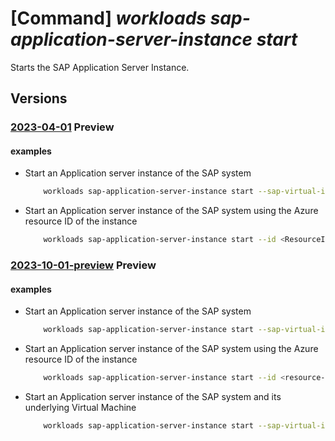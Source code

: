 # [Command] _workloads sap-application-server-instance start_

Starts the SAP Application Server Instance.

## Versions

### [2023-04-01](/Resources/mgmt-plane/L3N1YnNjcmlwdGlvbnMve30vcmVzb3VyY2Vncm91cHMve30vcHJvdmlkZXJzL21pY3Jvc29mdC53b3JrbG9hZHMvc2FwdmlydHVhbGluc3RhbmNlcy97fS9hcHBsaWNhdGlvbmluc3RhbmNlcy97fS9zdGFydA==/2023-04-01.xml) **Preview**

<!-- mgmt-plane /subscriptions/{}/resourcegroups/{}/providers/microsoft.workloads/sapvirtualinstances/{}/applicationinstances/{}/start 2023-04-01 -->

#### examples

- Start an Application server instance of the SAP system
    ```bash
        workloads sap-application-server-instance start --sap-virtual-instance-name <VIS Name> -g <Resource-group-name> -n <ResourceName>
    ```

- Start an Application server instance of the SAP system using the Azure resource ID of the instance
    ```bash
        workloads sap-application-server-instance start --id <ResourceID>
    ```

### [2023-10-01-preview](/Resources/mgmt-plane/L3N1YnNjcmlwdGlvbnMve30vcmVzb3VyY2Vncm91cHMve30vcHJvdmlkZXJzL21pY3Jvc29mdC53b3JrbG9hZHMvc2FwdmlydHVhbGluc3RhbmNlcy97fS9hcHBsaWNhdGlvbmluc3RhbmNlcy97fS9zdGFydA==/2023-10-01-preview.xml) **Preview**

<!-- mgmt-plane /subscriptions/{}/resourcegroups/{}/providers/microsoft.workloads/sapvirtualinstances/{}/applicationinstances/{}/start 2023-10-01-preview -->

#### examples

- Start an Application server instance of the SAP system
    ```bash
        workloads sap-application-server-instance start --sap-virtual-instance-name <vis-name> -g <resource-group-name> -n <app-instance-name>
    ```

- Start an Application server instance of the SAP system using the Azure resource ID of the instance
    ```bash
        workloads sap-application-server-instance start --id <resource-id>
    ```

- Start an Application server instance of the SAP system and its underlying Virtual Machine
    ```bash
        workloads sap-application-server-instance start --sap-virtual-instance-name <vis-name> -g <resource-group-name> -n <app-instance-name> --start-vm
    ```
